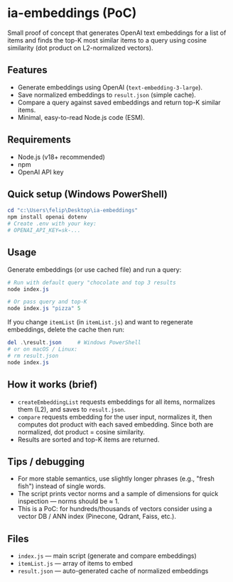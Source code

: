 # ia-embeddings (PoC)

Small proof of concept that generates OpenAI text embeddings for a list of items and finds the top-K most similar items to a query using cosine similarity (dot product on L2-normalized vectors).

## Features

- Generate embeddings using OpenAI (`text-embedding-3-large`).
- Save normalized embeddings to `result.json` (simple cache).
- Compare a query against saved embeddings and return top-K similar items.
- Minimal, easy-to-read Node.js code (ESM).

## Requirements

- Node.js (v18+ recommended)
- npm
- OpenAI API key

## Quick setup (Windows PowerShell)

```powershell
cd "c:\Users\felip\Desktop\ia-embeddings"
npm install openai dotenv
# Create .env with your key:
# OPENAI_API_KEY=sk-...
```

## Usage

Generate embeddings (or use cached file) and run a query:

```powershell
# Run with default query "chocolate and top 3 results
node index.js

# Or pass query and top-K
node index.js "pizza" 5
```

If you change `itemList` (in `itemList.js`) and want to regenerate embeddings, delete the cache then run:

```powershell
del .\result.json     # Windows PowerShell
# or on macOS / Linux:
# rm result.json
node index.js
```

## How it works (brief)

- `createEmbeddingList` requests embeddings for all items, normalizes them (L2), and saves to `result.json`.
- `compare` requests embedding for the user input, normalizes it, then computes dot product with each saved embedding. Since both are normalized, dot product = cosine similarity.
- Results are sorted and top-K items are returned.

## Tips / debugging

- For more stable semantics, use slightly longer phrases (e.g., "fresh fish") instead of single words.
- The script prints vector norms and a sample of dimensions for quick inspection — norms should be ≈ 1.
- This is a PoC: for hundreds/thousands of vectors consider using a vector DB / ANN index (Pinecone, Qdrant, Faiss, etc.).

## Files

- `index.js` — main script (generate and compare embeddings)
- `itemList.js` — array of items to embed
- `result.json` — auto-generated cache of normalized embeddings

##
